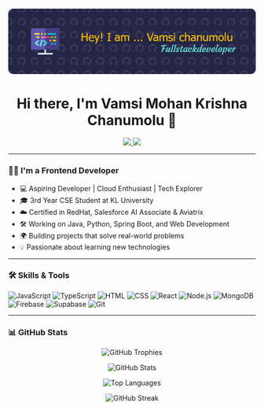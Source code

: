 <p align="center">
  <img src="https://github.com/usre-nameis-vamsi/usre-nameis-vamsi/blob/main/github-header-image.png" alt="Banner" />
</p>

<h1 align="center">Hi there, I'm Vamsi Mohan Krishna Chanumolu 👋</h1>

<p align="center">
  <a href="https://me.toinfinite.dev" target="_blank">
    <img src="https://img.shields.io/badge/Portfolio-To%20Infinite-green" />
  </a>
  <a href="#">
    <img src="https://img.shields.io/badge/Vamsi-Frontend%20Developer-blueviolet" />
  </a>
</p>

---

### 👨‍💻 I'm a Frontend Developer

- 💻 Aspiring Developer | Cloud Enthusiast | Tech Explorer  
- 🎓 3rd Year CSE Student at KL University  
- ☁️ Certified in RedHat, Salesforce AI Associate & Aviatrix  
- 🛠️ Working on Java, Python, Spring Boot, and Web Development  
- 🌍 Building projects that solve real-world problems  
- 💡 Passionate about learning new technologies  

---

### 🛠 Skills & Tools

![JavaScript](https://img.shields.io/badge/-JavaScript-F7DF1E?logo=javascript&logoColor=000)
![TypeScript](https://img.shields.io/badge/-TypeScript-3178C6?logo=typescript&logoColor=fff)
![HTML](https://img.shields.io/badge/-HTML5-E34F26?logo=html5&logoColor=fff)
![CSS](https://img.shields.io/badge/-CSS3-1572B6?logo=css3&logoColor=fff)
![React](https://img.shields.io/badge/-React-61DAFB?logo=react&logoColor=000)
![Node.js](https://img.shields.io/badge/-Node.js-339933?logo=node.js&logoColor=fff)
![MongoDB](https://img.shields.io/badge/-MongoDB-47A248?logo=mongodb&logoColor=fff)
![Firebase](https://img.shields.io/badge/-Firebase-FFCA28?logo=firebase&logoColor=000)
![Supabase](https://img.shields.io/badge/-Supabase-3ECF8E?logo=supabase&logoColor=000)
![Git](https://img.shields.io/badge/-Git-F05032?logo=git&logoColor=fff)

---

### 📊 GitHub Stats

<p align="center">
  <img src="https://github-profile-trophy.vercel.app/?username=usre-nameis-vamsi&theme=dracula&margin-w=10&no-bg=true" alt="GitHub Trophies" />
</p>

<p align="center">
  <img src="https://github-readme-stats.vercel.app/api?username=usre-nameis-vamsi&show_icons=true&theme=radical&hide_border=true" alt="GitHub Stats" />
</p>

<p align="center">
  <img src="https://github-readme-stats.vercel.app/api/top-langs/?username=usre-nameis-vamsi&layout=compact&theme=radical&hide_border=true" alt="Top Languages" />
</p>

<p align="center">
  <img src="https://github-readme-streak-stats.herokuapp.com/?user=usre-nameis-vamsi&theme=radical&hide_border=true" alt="GitHub Streak" />
</p>

